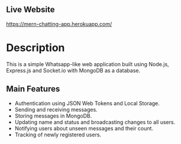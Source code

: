 ## Live Website
https://mern-chatting-app.herokuapp.com/

# Description
This is a simple Whatsapp-like web application built using Node.js, Express.js and Socket.io with MongoDB as a database.
## Main Features
- Authentication using JSON Web Tokens and Local Storage.
- Sending and receiving messages.
- Storing messages in MongoDB.
- Updating name and status and broadcasting changes to all users.
- Notifying users about unseen messages and their count.
- Tracking of newly registered users.
